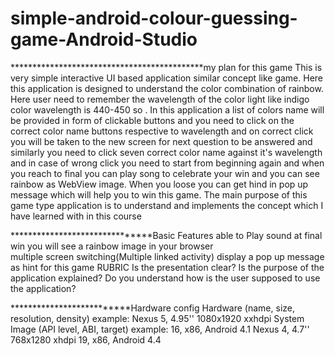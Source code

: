 # simple-android-colour-guessing-game-Android-Studio

********************************************my plan for this game 
This is very simple interactive UI based application similar concept like game. Here this application is designed to understand the color combination of rainbow. Here user need to remember the wavelength of the color light  like indigo color wavelength is 440-450 so . In this application a list of colors name will be provided in form of clickable buttons and you need to click on the correct color name buttons respective to wavelength and on correct click you will be taken to the new screen for next question to be answered and similarly you need to click seven correct color name against it's wavelength and in case of wrong click you need to start from beginning again and when you reach to final you can play song to celebrate your win and you can see rainbow as WebView image.  When you loose you can get hind in pop up message which will help you to win this game. The main purpose of this game type application is to understand and implements the concept which I have learned with in this course 


*******************************Basic Features
able to Play sound at final win 
you will see a rainbow image in your browser  
multiple screen switching(Multiple linked activity) 
display a pop up message as hint for this game
RUBRIC
Is the presentation clear? Is the purpose of the application explained? Do you understand how is the user supposed to use the application? 

**************************Hardware config
Hardware (name, size, resolution, density) example: Nexus 5, 4.95'' 1080x1920 xxhdpi  System Image (API level, ABI, target) example: 16, x86, Android 4.1  Nexus 4, 4.7'' 768x1280 xhdpi 19, x86, Android 4.4

